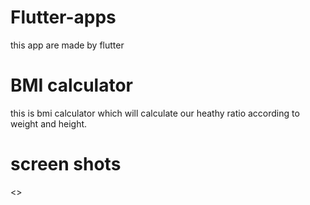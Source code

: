 # Flutter-apps
this app are made by flutter

# BMI calculator 
this is bmi calculator which will calculate our heathy ratio according to weight and height.

# screen shots
<>

